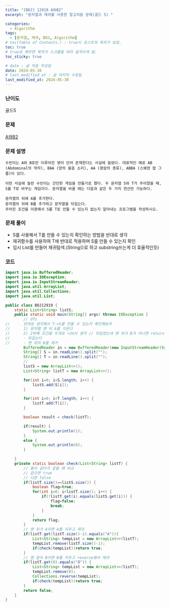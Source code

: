 ```yaml
---
title: "[BOJ] 12919 A와B2"
excerpt: "문자열과 재귀를 사용한 알고리즘 문제(골드 5) "

categories:
  - Algorithm
tags:
  - [문자열, 재귀, BOJ, Algorithm]
# toc(Table of Contents.) : true시 포스트의 목차가 보임.
toc: true
# true로 해주면 목차가 스크롤을 따라 움직이게 됨.
toc_sticky: true

# date : 글 처음 작성일
date: 2024-05-30
# last_modified_at : 글 마지막 수정일
last_modified_at: 2024-05-30
---
```


### 난이도

골드5

### 문제

[A와B2](https://www.acmicpc.net/problem/12919)

### 문제 설명

    수빈이는 A와 B로만 이루어진 영어 단어 존재한다는 사실에 놀랐다. 대표적인 예로 AB (Abdominal의 약자), BAA (양의 울음 소리), AA (용암의 종류), ABBA (스웨덴 팝 그룹)이 있다.

    이런 사실에 놀란 수빈이는 간단한 게임을 만들기로 했다. 두 문자열 S와 T가 주어졌을 때, S를 T로 바꾸는 게임이다. 문자열을 바꿀 때는 다음과 같은 두 가지 연산만 가능하다.

    문자열의 뒤에 A를 추가한다.
    문자열의 뒤에 B를 추가하고 문자열을 뒤집는다.
    주어진 조건을 이용해서 S를 T로 만들 수 있는지 없는지 알아내는 프로그램을 작성하시오.

### 문제 풀이

- S를 사용해서 T를 만들 수 있는지 확인하는 방법을 반대로 생각
- 재귀함수를 사용하여 T에 반대로 적용하며 S를 만들 수 있는지 확인
- 임시 List를 만들어 재귀탐색.(String으로 하고 substring쓰는게 더 효율적인듯)

### 코드

```java
import java.io.BufferedReader;
import java.io.IOException;
import java.io.InputStreamReader;
import java.util.ArrayList;
import java.util.Collections;
import java.util.List;

public class BOJ12919 {
	static List<String> listS;
	public static void main(String[] args) throws IOException {
		// dfs
//		반대로 생각해서 T->S를 만들 수 있는지 확인해보자
//		1) 문자열 맨 뒤 A를 지운다
//		2) 2번째 조건을 두개로 나눠서 생각 // 뒤집었는데 맨 뒤가 B가 아니면 return
//		- 뒤집는다
//		- 맨 뒤의 B를 제거
		BufferedReader in = new BufferedReader(new InputStreamReader(System.in));
		String[] S = in.readLine().split("");
		String[] T = in.readLine().split("");
		//
		listS = new ArrayList<>();
		List<String> listT = new ArrayList<>();

		for(int i=0; i<S.length; i++) {
			listS.add(S[i]);
		}

		for(int i=0; i<T.length; i++) {
			listT.add(T[i]);
		}

		boolean result = check(listT);

		if(result) {
			System.out.println(1);
		}
		else {
			System.out.println(0);
		}

	}
	private static boolean check(List<String> listT) {
		// 둘이 길이가 같을 때 비교
		// 같으면 true
		// 다른 false
		if(listT.size()==listS.size()) {
			boolean flag=true;
			for(int i=0; i<listT.size(); i++) {
				if(!listT.get(i).equals(listS.get(i))) {
					flag=false;
					break;
				}
			}
			return flag;
		}
		// 맨 뒤가 A이면 A를 지우고 재귀
		if(listT.get(listT.size()-1).equals("A")){
			List<String> tempList = new ArrayList<>(listT);
			tempList.remove(listT.size()-1);
			if(check(tempList))return true;
		}
		// 맨 앞이 B이면 B를 지우고 reverse해서 재귀
		if(listT.get(0).equals("B")) {
			List<String> tempList = new ArrayList<>(listT);
			tempList.remove(0);
			Collections.reverse(tempList);
			if(check(tempList))return true;
		}
		return false;
	}
}


```
